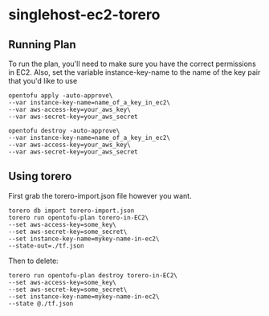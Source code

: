 # singlehost-ec2-torero

## Running Plan

To run the plan, you'll need to make sure you have the correct permissions in EC2.  Also, set the variable instance-key-name to the name of the key pair that you'd like to use

```
opentofu apply -auto-approve\
--var instance-key-name=name_of_a_key_in_ec2\
--var aws-access-key=your_aws_key\
--var aws-secret-key=your_aws_secret
```

```
opentofu destroy -auto-approve\
--var instance-key-name=name_of_a_key_in_ec2\
--var aws-access-key=your_aws_key\
--var aws-secret-key=your_aws_secret
```

## Using torero

First grab the torero-import.json file however you want.

```
torero db import torero-import.json
torero run opentofu-plan torero-in-EC2\
--set aws-access-key=some_key\
--set aws-secret-key=some_secret\
--set instance-key-name=mykey-name-in-ec2\
--state-out=./tf.json
```

Then to delete:

```
torero run opentofu-plan destroy torero-in-EC2\
--set aws-access-key=some_key\
--set aws-secret-key=some_secret\
--set instance-key-name=mykey-name-in-ec2\
--state @./tf.json
```
